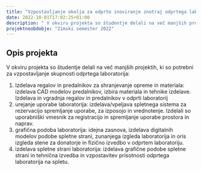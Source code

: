 ```yaml
---
title: "Vzpostavljanje okolja za odprto inoviranje znotraj odprtega laboratorija"
date: 2022-10-01T17:02:25+01:00
description: " V okviru projekta so študentje delali na več manjših projektih, ki so potrebni za vzpostavljanje skupnosti odprtega laboratorija"
projektnoobdobje: "Zimski semester 2022"
---
```

 ## Opis projekta
 V okviru projekta so študentje delali na več manjših projektih, ki so potrebni za vzpostavljanje skupnosti odprtega laboratorija:
1.	Izdelava regalov in predalnikov za shranjevanje opreme in materiala: izdelava CAD modelov predalnikov, izbira materiala in tehnike izdelave. Izdelava in vgradnja regalov in predalnikov v odprti laboratorij
2.	urejanje uporabe laboratorija: izdelava/vpeljava spletnega sistema za rezervacijo spremljanje uporabe, za izposojo in vrednotenje. Izdelali so uporabniški vmesnik za registracijo in spremljanje uporabe prostora in naprav.  
3.	grafična podoba laboratorija: idejna zasnova, izdelava digitalnih modelov podobe spletne strani, zunanjega izgleda laboratorija in oris izgleda stene za donatorje in fizično izvedbo v odprtem laboratoriju.
4.	izdelava spletne strani laboratorija: izdelava grafične podobe spletne strani in tehnična izvedba in vzpostavitev prisotnosti odprtega laboratorija na spletu.
